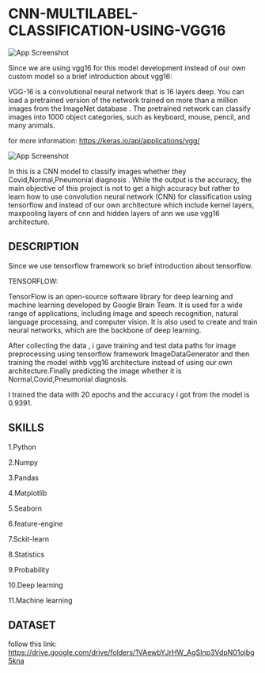 # CNN-MULTILABEL-CLASSIFICATION-USING-VGG16







![App Screenshot](https://ars.els-cdn.com/content/image/1-s2.0-S156849462101036X-gr2.jpg)



Since we are using vgg16 for this model development instead of our own custom model 
so a brief introduction about vgg16:


VGG-16 is a convolutional neural network that is 16 layers deep. You can load a pretrained version of the network trained on more than a million images from the ImageNet database . The pretrained network can classify images into 1000 object categories, such as keyboard, mouse, pencil, and many animals.

for more information:
https://keras.io/api/applications/vgg/


![App Screenshot](https://media.geeksforgeeks.org/wp-content/uploads/20200219152327/conv-layers-vgg16.jpg)

In this is a  CNN model to classify images whether they Covid,Normal,Pneumonial diagnosis . While the output is the accuracy, the main objective of this project is not to get a high accuracy but rather to learn how to use convolution neural network (CNN) for classification using tensorflow and instead of our own architecture which include kernel layers,
maxpooling layers of cnn and hidden layers of ann we use vgg16 architecture.











## DESCRIPTION





Since we use tensorflow framework so brief introduction about tensorflow.

TENSORFLOW:

TensorFlow is an open-source software library for deep learning and machine learning developed by Google Brain Team. It is used for a wide range of applications, including image and speech recognition, natural language processing, and computer vision. It is also used to create and train neural networks, which are the backbone of deep learning.


After collecting the data , i gave training and test data paths for image preprocessing using tensorflow framework ImageDataGenerator and then training the model withb vgg16 architecture instead of using our own architecture.Finally predicting the image whether it is Normal,Covid,Pneumonial diagnosis.

 I trained the data with 20 epochs and the accuracy i got from the model is 0.9391.




 

 





## SKILLS

1.Python

2.Numpy

3.Pandas

4.Matplotlib

5.Seaborn

6.feature-engine

7.Sckit-learn

8.Statistics

9.Probability

10.Deep learning

11.Machine learning
## DATASET

follow this link:
https://drive.google.com/drive/folders/1VAewbYJrHW_AgSInp3VdpN01ojbg5kna
